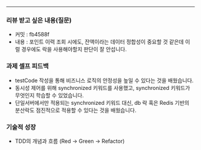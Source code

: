 ---
### **리뷰 받고 싶은 내용(질문)**
  - 커밋 : fb4588f
  - 내용 : 포인트 이력 조회 시에도, 잔액이라는 데이터 정합성이 중요할 것 같은데 이럴 경우에도 락을 사용해야할지 판단이 잘 안섭니다.

### **과제 셀프 피드백**
- testCode 작성을 통해 비즈니스 로직의 안정성을 높일 수 있다는 것을 배웠습니다.
- 동시성 제어를 위해 synchronized 키워드를 사용했고, synchronized 키워드가 무엇인지 학습할 수 있었습니다.
- 단일서버에서만 적용되는 synchronized 키워드 대신, db 락 혹은 Redis 기반의 분산락도 점진적으로 적용할 수 있다는 것을 배웠습니다.
  
### 기술적 성장
- TDD의 개념과 흐름 (Red -> Green -> Refactor)
